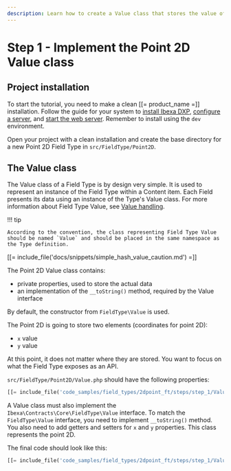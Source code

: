 ```yaml
---
description: Learn how to create a Value class that stores the value of the Field.
---
```


# Step 1 - Implement the Point 2D Value class

## Project installation

To start the tutorial, you need to make a clean [[= product_name =]] installation.
Follow the guide for your system to [install Ibexa DXP](install_ibexa_dxp.md),
[configure a server](requirements.md),
and [start the web server](install_ibexa_dxp.md#use-phps-built-in-server).
Remember to install using the `dev` environment.

Open your project with a clean installation and create the base directory for a new Point 2D Field Type in `src/FieldType/Point2D`.

## The Value class

The Value class of a Field Type is by design very simple.
It is used to represent an instance of the Field Type within a Content item.
Each Field presents its data using an instance of the Type's Value class.
For more information about Field Type Value, see [Value handling](type_and_value.md#value-handling).

!!! tip

    According to the convention, the class representing Field Type Value should be named `Value` and should be placed in the same namespace as the Type definition.

[[= include_file('docs/snippets/simple_hash_value_caution.md') =]]

The Point 2D Value class contains:

- private properties, used to store the actual data
- an implementation of the `__toString()` method, required by the Value interface

By default, the constructor from `FieldType\Value` is used.

The Point 2D is going to store two elements (coordinates for point 2D):

- `x` value
- `y` value

At this point, it does not matter where they are stored. You want to focus on what the Field Type exposes as an API.

`src/FieldType/Point2D/Value.php` should have the following properties:

```php
[[= include_file('code_samples/field_types/2dpoint_ft/steps/step_1/Value.php', 9, 13) =]]
```

A Value class must also implement the `Ibexa\Contracts\Core\FieldType\Value` interface.
To match the `FieldType\Value` interface, you need to implement `__toString()` method.
You also need to add getters and setters for `x` and `y` properties.
This class represents the point 2D.

The final code should look like this:

```php
[[= include_file('code_samples/field_types/2dpoint_ft/steps/step_1/Value.php') =]]
```
